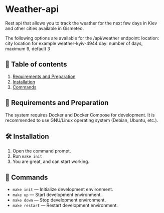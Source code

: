 # Weather-api
Rest api that allows you to track the weather for the next few days in Kiev and other cities available in Gismeteo.

The following options are available for the /api/weather endpoint:
location: city location for example weather-kyiv-4944
day: number of days, maximum 9, default 3

## :scroll: Table of contents
1. [Requirements and Preparation](#electric_plug-requirements-and-preparation)
2. [Installation](#hammer_and_wrench-installation)
3. [Commands](#tada-commands)

## :electric_plug: Requirements and Preparation
The system requires Docker and Docker Compose for development.
It is recommended to use GNU/Linux operating system (Debian, Ubuntu, etc.).

## :hammer_and_wrench: Installation
1. Open the command prompt.
3. Run `make init`
5. You are great, and can start working.

## :tada: Commands
- `make init` — Initialize development environment.
- `make up` — Start development environment.
- `make down` — Stop development environment.
- `make restart` — Restart development environment.